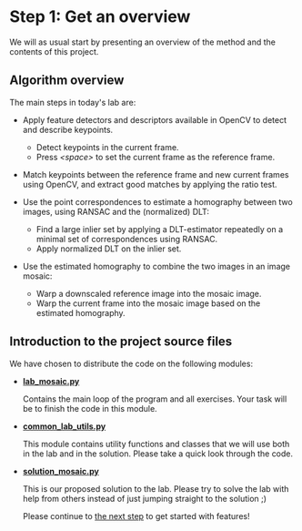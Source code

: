 # Step 1: Get an overview
We will as usual start by presenting an overview of the method and the contents of this project.

## Algorithm overview
The main steps in today's lab are:
- Apply feature detectors and descriptors available in OpenCV to detect and describe keypoints.
  - Detect keypoints in the current frame.
  - Press *\<space\>* to set the current frame as the reference frame.

- Match keypoints between the reference frame and new current frames using OpenCV, and extract good matches by applying the ratio test.

- Use the point correspondences to estimate a homography between two images, using RANSAC and the (normalized) DLT:
  - Find a large inlier set by applying a DLT-estimator repeatedly on a minimal set of correspondences using RANSAC.
  - Apply normalized DLT on the inlier set.
  
- Use the estimated homography to combine the two images in an image mosaic:
  - Warp a downscaled reference image into the mosaic image.
  - Warp the current frame into the mosaic image based on the estimated homography.

## Introduction to the project source files
We have chosen to distribute the code on the following modules:
- [**lab_mosaic.py**](../lab_mosaic.py)
  
  Contains the main loop of the program and all exercises. 
  Your task will be to finish the code in this module. 
  
- [**common_lab_utils.py**](../common_lab_utils.py)

  This module contains utility functions and classes that we will use both in the lab and in the solution.
  Please take a quick look through the code.
 
- [**solution_mosaic.py**](../solution_mosaic.py)

  This is our proposed solution to the lab.
  Please try to solve the lab with help from others instead of just jumping straight to the solution ;)
 
  
  Please continue to [the next step](2-features-in-opencv.md) to get started with features!